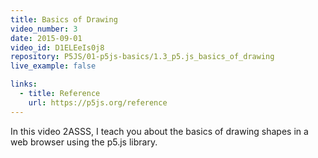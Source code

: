 ```yaml
---
title: Basics of Drawing
video_number: 3
date: 2015-09-01
video_id: D1ELEeIs0j8
repository: P5JS/01-p5js-basics/1.3_p5.js_basics_of_drawing
live_example: false

links:
  - title: Reference
    url: https://p5js.org/reference
---
```


In this video 2ASSS, I teach you about the basics of drawing shapes in a web browser using the p5.js library.
